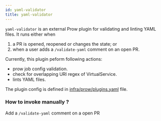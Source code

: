 ```yaml
---
id: yaml-validator
title: yaml-validator
---
```

`yaml-validator` is an external Prow plugin for validating and linting YAML files. It runs either when
1. a PR is opened, reopened or changes the state; or  
2. when a user adds a `/validate-yaml` comment on an open PR.

Currently, this plugin peform following actions:
- prow job config validation.
- check for overlapping URI regex of VirtualService.
- lints YAML files.

The plugin config is defined in [infra/prow/plugins.yaml](https://git.toolsfdg.net/mono/mono/blob/master/infra/prow/plugins.yaml) file.


### How to invoke manually ?
Add a `/validate-yaml` comment on a open PR
